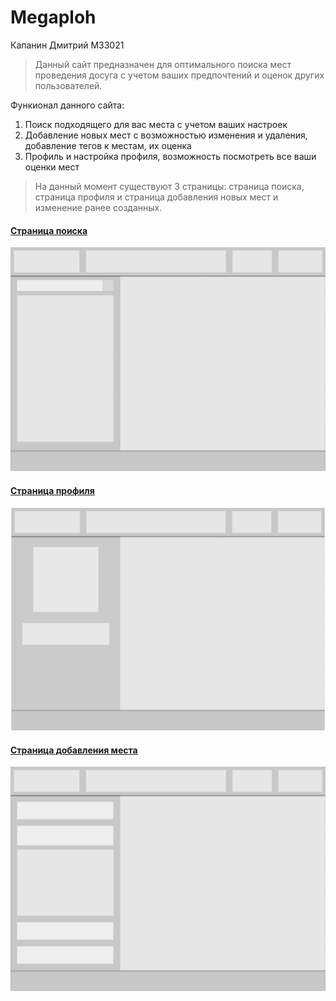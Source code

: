 # Megaploh

Капанин Дмитрий М33021
> Данный сайт предназначен для оптимального поиска мест проведения досуга с учетом ваших предпочтений и  оценок других пользователей.

Функионал данного сайта: 
1. Поиск подходящего для вас места с учетом ваших настроек
2. Добавление новых мест с возможностью изменения и удаления, добавление тегов к местам, их оценка
3. Профиль и настройка профиля, возможность посмотреть все ваши оценки мест

> На данный момент существуют 3 страницы: страница поиска, страница профиля и страница добавления новых мест и изменение ранее созданных.

#### [Страница поиска](https://www.figma.com/file/ON42L4MDssYe6ntXO7zS1W/Megaploh?node-id=0%3A3)
![image](/WebsiteLayout/SearchPage.png)
#### [Страница профиля](https://www.figma.com/file/ON42L4MDssYe6ntXO7zS1W/Megaploh?node-id=4%3A11)
![image](/WebsiteLayout/ProfilePage.png)
#### [Страница добавления места](https://www.figma.com/file/ON42L4MDssYe6ntXO7zS1W/Megaploh?node-id=8%3A26)
![image](/WebsiteLayout/AddPlacePage.png)
